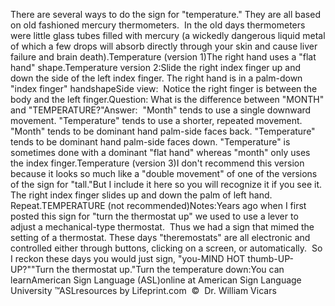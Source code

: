 There are several ways to do the sign for "temperature." They are all 
	based on old fashioned mercury thermometers.  In the old days 
	thermometers were little glass tubes filled with mercury (a wickedly 
	dangerous liquid metal of which a few drops will absorb directly through 
	your skin and cause liver failure and brain death).Temperature (version 1)The right hand uses a "flat hand" 
  shape.Temperature version 2:Slide the right index finger up and down the side of the left index finger. 
  The right hand is in a palm-down "index finger" handshapeSide view:  Notice the right finger is between the body and the left 
  finger.Question: What is the difference between "MONTH" 
			and "TEMPERATURE?"Answer:  "Month" tends to use a single downward movement. 
			"Temperature" tends to use a shorter, repeated movement. "Month" 
			tends to be dominant hand palm-side faces back. "Temperature" tends 
			to be dominant hand palm-side faces down. "Temperature" is sometimes 
			done with a dominant "flat hand" whereas "month" only uses the index 
			finger.Temperature (version 3)I don't recommend this version because it looks so much like a "double 
  movement" of one of the versions of the sign for "tall."But I include it here so you will recognize it if you see it.
  The right index finger slides up and down the palm of left hand. Repeat.TEMPERATURE (not recommended)Notes:Years ago when I first posted this sign for "turn the thermostat up" 
			we used to use a lever to adjust a mechanical-type thermostat.  
			Thus we had a sign that mimed the setting of a thermostat. These 
			days "theremostats" are all electronic and controlled either through 
			buttons, clicking on a screen, or automatically.  So I reckon 
			these days you would just sign, "you-MIND HOT thumb-UP-UP?""Turn the thermostat up."Turn the temperature down:You can learnAmerican Sign Language (ASL)online at American Sign Language University ™ASLresources by Lifeprint.com  ©  Dr. William Vicars